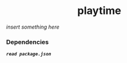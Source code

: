 <h1 align="center">playtime</h1>

*insert something here*

<h3>Dependencies</h3>

***`read package.json`***

